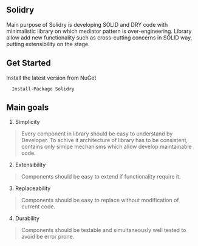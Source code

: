 ## Solidry
Main purpose of Solidry is developing SOLID and DRY code with minimalistic library on which mediator pattern is over-engineering. Library allow add new functionality such as cross-cutting concerns in SOLID way, putting extensibility on the stage.

## Get Started
Install the latest version from NuGet

```
  Install-Package Solidry
```

## Main goals
1. Simplicity
>Every component in library should be easy to understand by Developer. To achive it architecture of library has to be consistent,      contains only simlpe mechanisms which allow develop maintainable code.

2. Extensibility
>Components should be easy to extend if functionality require it.  

3. Replaceability
>Components should be easy to replace without modification of current code.

4. Durability
>Components should be testable and simultaneously well tested to avoid be error prone.  
